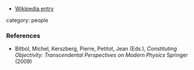 
* [Wikipedia entry](http://en.wikipedia.org/wiki/Immanuel_Kant)

category: people

### References
* Bitbol, Michel, Kerszberg, Pierre, Petitot, Jean (Eds.), _Constituting Objectivity: Transcendental Perspectives on Modern Physics_ Springer (2009)